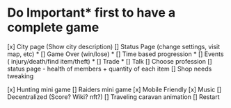 # Do Important* first to have a complete game

<!-- Easy -->
[x] City page (Show city description)
[] Status Page (change settings, visit map, etc) *
[] Game Over (win/lose) *
[] Time based progression *
[] Events ( injury/death/find item/theft) *
[] Trade *
[] Talk
[] Choose profession
[] status page - health of members + quantity of each item
[] Shop needs tweaking


<!-- Hard -->
[x] Hunting mini game
[] Raiders mini game
[x] Mobile Friendly
[x] Music
[] Decentralized (Score? Wiki? nft?)
[] Traveling caravan animation
[] Restart